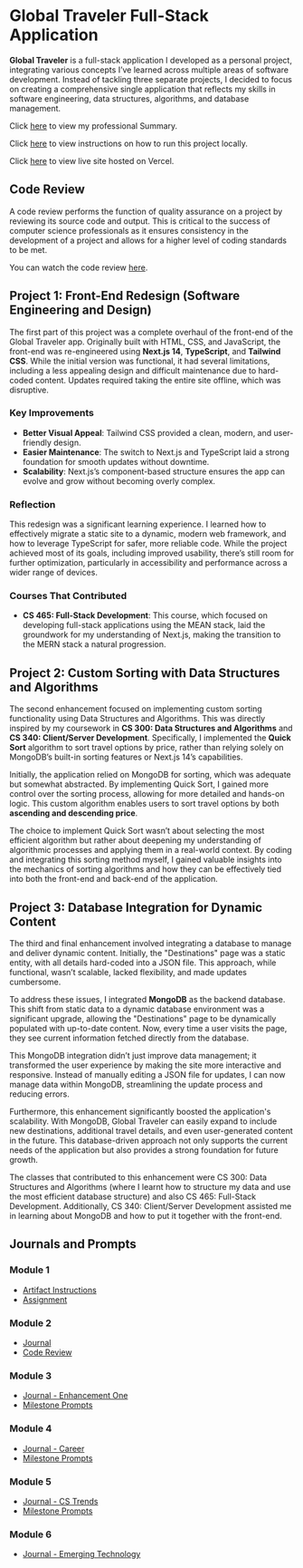 # Global Traveler Full-Stack Application

**Global Traveler** is a full-stack application I developed as a personal project, integrating various concepts I’ve learned across multiple areas of software development. Instead of tackling three separate projects, I decided to focus on creating a comprehensive single application that reflects my skills in software engineering, data structures, algorithms, and database management.

Click [here](ProfessionalSummary.md) to view my professional Summary.

Click [here](HowToRun.md) to view instructions on how to run this project locally.

Click [here](https://global-traveler.vercel.app/) to view live site hosted on Vercel.

## Code Review

A code review performs the function of quality assurance on a project by reviewing its source code and output. This is critical to the success of computer science professionals as it ensures consistency in the development of a project and allows for a higher level of coding standards to be met.

You can watch the code review [here](https://youtu.be/6sVTrWrrGtY?si=KK9zsT2hwVFR0JHC).



## Project 1: Front-End Redesign (Software Engineering and Design)

The first part of this project was a complete overhaul of the front-end of the Global Traveler app. Originally built with HTML, CSS, and JavaScript, the front-end was re-engineered using **Next.js 14**, **TypeScript**, and **Tailwind CSS**. While the initial version was functional, it had several limitations, including a less appealing design and difficult maintenance due to hard-coded content. Updates required taking the entire site offline, which was disruptive.

### Key Improvements

- **Better Visual Appeal**: Tailwind CSS provided a clean, modern, and user-friendly design.
- **Easier Maintenance**: The switch to Next.js and TypeScript laid a strong foundation for smooth updates without downtime.
- **Scalability**: Next.js’s component-based structure ensures the app can evolve and grow without becoming overly complex.

### Reflection

This redesign was a significant learning experience. I learned how to effectively migrate a static site to a dynamic, modern web framework, and how to leverage TypeScript for safer, more reliable code. While the project achieved most of its goals, including improved usability, there’s still room for further optimization, particularly in accessibility and performance across a wider range of devices.

### Courses That Contributed

- **CS 465: Full-Stack Development**: This course, which focused on developing full-stack applications using the MEAN stack, laid the groundwork for my understanding of Next.js, making the transition to the MERN stack a natural progression.

## Project 2: Custom Sorting with Data Structures and Algorithms

The second enhancement focused on implementing custom sorting functionality using Data Structures and Algorithms. This was directly inspired by my coursework in **CS 300: Data Structures and Algorithms** and **CS 340: Client/Server Development**. Specifically, I implemented the **Quick Sort** algorithm to sort travel options by price, rather than relying solely on MongoDB’s built-in sorting features or Next.js 14’s capabilities.

Initially, the application relied on MongoDB for sorting, which was adequate but somewhat abstracted. By implementing Quick Sort, I gained more control over the sorting process, allowing for more detailed and hands-on logic. This custom algorithm enables users to sort travel options by both **ascending and descending price**.

The choice to implement Quick Sort wasn’t about selecting the most efficient algorithm but rather about deepening my understanding of algorithmic processes and applying them in a real-world context. By coding and integrating this sorting method myself, I gained valuable insights into the mechanics of sorting algorithms and how they can be effectively tied into both the front-end and back-end of the application.

## Project 3: Database Integration for Dynamic Content

The third and final enhancement involved integrating a database to manage and deliver dynamic content. Initially, the "Destinations" page was a static entity, with all details hard-coded into a JSON file. This approach, while functional, wasn’t scalable, lacked flexibility, and made updates cumbersome.

To address these issues, I integrated **MongoDB** as the backend database. This shift from static data to a dynamic database environment was a significant upgrade, allowing the "Destinations" page to be dynamically populated with up-to-date content. Now, every time a user visits the page, they see current information fetched directly from the database.

This MongoDB integration didn’t just improve data management; it transformed the user experience by making the site more interactive and responsive. Instead of manually editing a JSON file for updates, I can now manage data within MongoDB, streamlining the update process and reducing errors.

Furthermore, this enhancement significantly boosted the application's scalability. With MongoDB, Global Traveler can easily expand to include new destinations, additional travel details, and even user-generated content in the future. This database-driven approach not only supports the current needs of the application but also provides a strong foundation for future growth.

The classes that contributed to this enhancement were CS 300: Data Structures and Algorithms (where I learnt how to structure my data and use the most efficient database structure) and also CS 465: Full-Stack Development. Additionally, CS 340: Client/Server Development assisted me in learning about MongoDB and how to put it together with the front-end. 

## Journals and Prompts

### Module 1

- [Artifact Instructions](Documentation/CS499%20M1%20Artifact%20Instructions.docx)
- [Assignment](Documentation/CS499%20M1%20Assignment.docx)

### Module 2

- [Journal](Documentation/CS499%20M2%20Journal.docx)
- [Code Review](https://youtu.be/6sVTrWrrGtY?si=KK9zsT2hwVFR0JHC)

### Module 3

- [Journal - Enhancement One](Documentation/CS499%20M3%20Journal%20-%20Enhancement%20One.docx)
- [Milestone Prompts](Documentation/CS499%20M3%20Milestone%20Prompts.docx)

### Module 4

- [Journal - Career](Documentation/CS499%20M4%20Journal%20-%20Career.docx)
- [Milestone Prompts](Documentation/CS499%20M4%20Milestone%20Prompts.docx)

### Module 5

- [Journal - CS Trends](Documentation/CS499%20M5%20Journal%20-%20CS%20Trends.docx)
- [Milestone Prompts](Documentation/CS499%20M5%20Milestone%20Prompts.docx)

### Module 6

- [Journal - Emerging Technology](Documentation/CS499%20M6%20Journal%20-%20Emerging%20Technology.docx)
